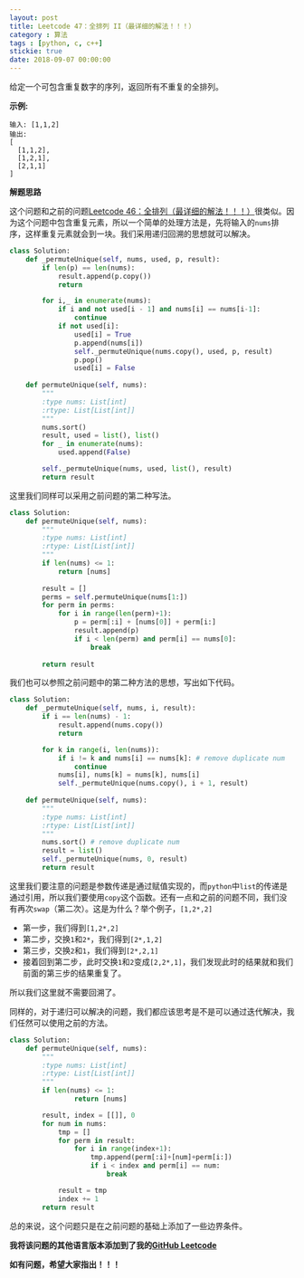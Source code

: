 ```yaml
---
layout: post
title: Leetcode 47：全排列 II（最详细的解法！！！）
category : 算法
tags : [python, c, c++]
stickie: true
date: 2018-09-07 00:00:00
---
```


给定一个可包含重复数字的序列，返回所有不重复的全排列。

**示例:**

```
输入: [1,1,2]
输出:
[
  [1,1,2],
  [1,2,1],
  [2,1,1]
]
```

**解题思路**

这个问题和之前的问题[Leetcode 46：全排列（最详细的解法！！！）](https://blog.csdn.net/qq_17550379/article/details/82500364)很类似。因为这个问题中包含重复元素，所以一个简单的处理方法是，先将输入的`nums`排序，这样重复元素就会到一块。我们采用递归回溯的思想就可以解决。

```python
class Solution:
    def _permuteUnique(self, nums, used, p, result):
        if len(p) == len(nums):
            result.append(p.copy())
            return         

        for i,_ in enumerate(nums):
            if i and not used[i - 1] and nums[i] == nums[i-1]:
                continue
            if not used[i]:
                used[i] = True
                p.append(nums[i])
                self._permuteUnique(nums.copy(), used, p, result)
                p.pop()
                used[i] = False 
        
    def permuteUnique(self, nums):
        """
        :type nums: List[int]
        :rtype: List[List[int]]
        """
        nums.sort()
        result, used = list(), list()
        for _ in enumerate(nums):
            used.append(False)

        self._permuteUnique(nums, used, list(), result)
        return result
```

这里我们同样可以采用之前问题的第二种写法。

```python
class Solution:
    def permuteUnique(self, nums):
        """
        :type nums: List[int]
        :rtype: List[List[int]]
        """
        if len(nums) <= 1:
            return [nums]
        
        result = []
        perms = self.permuteUnique(nums[1:])
        for perm in perms:
            for i in range(len(perm)+1):
                p = perm[:i] + [nums[0]] + perm[i:]
                result.append(p)
                if i < len(perm) and perm[i] == nums[0]:
                    break
        
        return result
```

我们也可以参照之前问题中的第二种方法的思想，写出如下代码。

```python
class Solution:
    def _permuteUnique(self, nums, i, result):
        if i == len(nums) - 1:
            result.append(nums.copy())
            return         

        for k in range(i, len(nums)):
            if i != k and nums[i] == nums[k]: # remove duplicate num
                continue
            nums[i], nums[k] = nums[k], nums[i]
            self._permuteUnique(nums.copy(), i + 1, result)
                
    def permuteUnique(self, nums):
        """
        :type nums: List[int]
        :rtype: List[List[int]]
        """
        nums.sort() # remove duplicate num
        result = list()
        self._permuteUnique(nums, 0, result)
        return result
```

这里我们要注意的问题是参数传递是通过赋值实现的，而`python`中`list`的传递是通过引用，所以我们要使用`copy`这个函数。还有一点和之前的问题不同，我们没有再次`swap`（第二次）。这是为什么？举个例子，`[1,2*,2]`

- 第一步，我们得到`[1,2*,2]`
- 第二步，交换`1`和`2*`，我们得到`[2*,1,2]`
- 第三步，交换`2`和`1`，我们得到`[2*,2,1]`
- 接着回到第二步，此时交换`1`和`2`变成`[2,2*,1]`，我们发现此时的结果就和我们前面的第三步的结果重复了。

所以我们这里就不需要回溯了。

同样的，对于递归可以解决的问题，我们都应该思考是不是可以通过迭代解决，我们任然可以使用之前的方法。

```python
class Solution:    
    def permuteUnique(self, nums):
        """
        :type nums: List[int]
        :rtype: List[List[int]]
        """        
        if len(nums) <= 1:
                return [nums]

        result, index = [[]], 0
        for num in nums:
            tmp = []
            for perm in result:
                for i in range(index+1):
                    tmp.append(perm[:i]+[num]+perm[i:])
                    if i < index and perm[i] == num: 
                        break

            result = tmp
            index += 1 
        return result
```

总的来说，这个问题只是在之前问题的基础上添加了一些边界条件。

**我将该问题的其他语言版本添加到了我的[GitHub Leetcode](https://github.com/luliyucoordinate/Leetcode)**

**如有问题，希望大家指出！！！**